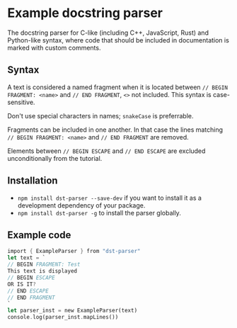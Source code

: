 # Example docstring parser

The docstring parser for C-like (including C++, JavaScript, Rust)
and Python-like syntax, where code that should be included in documentation is marked with custom comments.

## Syntax

A text is considered a named fragment when it is located between `// BEGIN FRAGMENT: <name>` and `// END FRAGMENT`, `<>` not included. This syntax is case-sensitive.

Don't use special characters in names; `snakeCase` is preferrable.

Fragments can be included in one another. In that case the lines matching `// BEGIN FRAGMENT: <name>` and `// END FRAGMENT` are removed.

Elements between `// BEGIN ESCAPE` and `// END ESCAPE` are excluded unconditionally from the tutorial.

## Installation

* `npm install dst-parser --save-dev` if you want to install it as a development dependency of your package.
* `npm install dst-parser -g` to install the parser globally.

## Example code

```rust
import { ExampleParser } from "dst-parser"
let text = `
// BEGIN FRAGMENT: Test
This text is displayed
// BEGIN ESCAPE
OR IS IT?
// END ESCAPE
// END FRAGMENT
`
let parser_inst = new ExampleParser(text)
console.log(parser_inst.mapLines())
```